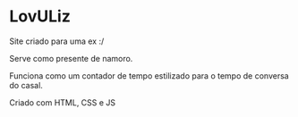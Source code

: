 # LovULiz
Site criado para uma ex :/

Serve como presente de namoro.

Funciona como um contador de tempo estilizado para o tempo de conversa do casal.

Criado com HTML, CSS e JS
